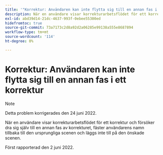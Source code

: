 ```yaml
---
title: '"Korrektur: Användaren kan inte flytta sig till en annan fas i ett korrektur'
description: När en användare visar korrekturarbetsflödet för ett korrektur och försöker dra sig själv till en annan fas av korrekturet, fäster användarens namn tillbaka till den ursprungliga scenen och läggs inte till på den önskade scenen.
exl-id: abd39d14-21dc-4637-993f-0ebee55300ed
hidefromtoc: true
source-git-commit: 73a7173c2d8a92d2a06285e99138a555e8687894
workflow-type: tm+mt
source-wordcount: '114'
ht-degree: 0%

---
```


# Korrektur: Användaren kan inte flytta sig till en annan fas i ett korrektur

>[!NOTE]
>
>Detta problem korrigerades den 24 juni 2022.

När en användare visar korrekturarbetsflödet för ett korrektur och försöker dra sig själv till en annan fas av korrekturet, fäster användarens namn tillbaka till den ursprungliga scenen och läggs inte till på den önskade scenen.

Först rapporterad den 2 juni 2022.
